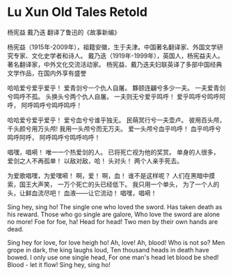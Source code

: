 # Lu Xun Old Tales Retold

杨宪益 戴乃迭 翻译了鲁迅的《故事新编》

杨宪益（1915年-2009年），祖籍安徽，生于夫津。中国著名翻译家、外国文学研究专家、文化史学者和诗人。
戴乃迭（1919年-1999年），英国人，杨宪益夫人。著名翻译家，中外文化交流活动家。
杨宪益、戴乃迭夫妇联英译了多部中国经典文学作品，在国内外享有盛誉

哈哈爱兮爱乎爱乎！
爱青剑兮一个仇人自屠。
夥颐连翩兮多少一夫。
一夫爱青剑兮鸣呼不孤。
头换头兮两个仇人自屠。
一夫则无兮爱乎鸣呼！
爱乎鸣呼兮鸣呼阿呼，
阿呼鸣呼兮鸣呼鸣呼！

哈哈爱兮爱乎爱乎！
爱兮血兮兮谁乎独无。
民萌冥行兮一夫壶卢。
彼用百头颅，千头颜兮用万头颅!
我用一头颅兮而无万夫。
爱一头颅兮血乎呜呼！
血乎呜呼兮鸣呼阿呼，
阿呼鸣呼兮鸣呼呜呼！

唱嘿，唱嗬！
唯一一个热爱剑的人。
已将死亡视为他的奖赏。
单身的人很多，
爱剑之人不再孤单！
以敌对敌，哈！ 头对头！
两个人亲手死去。

为爱歌唱嘿，为爱嘿嗬！
啊，爱！ 啊，血！ 谁不是这样呢？
人们在黑暗中摸索，国王大声笑，
一万个死亡的头已经低下。
我只用一个单头，
为了一个人的头，让鲜血流尽吧！
血液——让它流动！
唱嘿，唱嗬！

Sing hey, sing ho!
The single one who loved the sword.
Has taken death as his reward.
Those who go single are galore,
Who love the sword are alone no more!
Foe for foe, ha! Head for head!
Two men by their own hands are dead.

Sing hey for love, for love heigh ho!
Ah, love! Ah, blood! Who is not so?
Men grope in dark, the king laughs loud,
Ten thousand heads in death have bowed.
I only use one single head,
For one man's head let blood be shed!
Blood - let it flow!
Sing hey, sing ho!